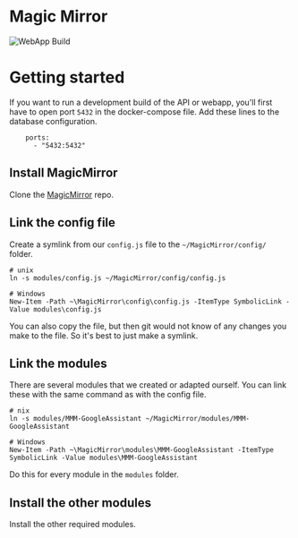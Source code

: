 # Magic Mirror

![WebApp Build](https://github.com/Dev-Team-Cool/magic-mirror/workflows/WebApp%20Build/badge.svg?branch=master)

# Getting started

If you want to run a development build of the API or webapp, you'll first have to open port `5432` in the docker-compose file. Add these lines to the database configuration.
```docker
	ports:
	  - "5432:5432"
```

## Install MagicMirror

Clone the [MagicMirror](https://github.com/MichMich/MagicMirror) repo.

## Link the config file

Create a symlink from our `config.js` file to the `~/MagicMirror/config/` folder.

```Shell
# unix
ln -s modules/config.js ~/MagicMirror/config/config.js

# Windows
New-Item -Path ~\MagicMirror\config\config.js -ItemType SymbolicLink -Value modules\config.js
```

You can also copy the file, but then git would not know of any changes you make to the file. So it's best to just make a symlink.

## Link the modules

There are several modules that we created or adapted ourself. You can link these with the same command as with the config file.

```Shell
# nix
ln -s modules/MMM-GoogleAssistant ~/MagicMirror/modules/MMM-GoogleAssistant

# Windows
New-Item -Path ~\MagicMirror\modules\MMM-GoogleAssistant -ItemType SymbolicLink -Value modules\MMM-GoogleAssistant
```

Do this for every module in the `modules` folder.


## Install the other modules

Install the other required modules.